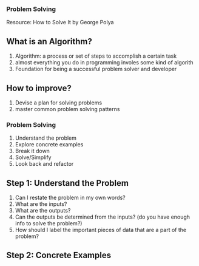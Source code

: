 ### Problem Solving

Resource: How to Solve It by George Polya

## What is an Algorithm?

1. Algorithm: a process or set of steps to accomplish a certain task
2. almost everything you do in programming involes some kind of algorith
3. Foundation for being a successful problem solver and developer

## How to improve?

1. Devise a plan for solving problems
2. master common problem solving patterns

### Problem Solving

1. Understand the problem
2. Explore concrete examples
3. Break it down
4. Solve/Simplify
5. Look back and refactor

## Step 1: Understand the Problem

1. Can I restate the problem in my own words?
2. What are the inputs?
3. What are the outputs?
4. Can the outputs be determined from the inputs? (do you have enough info to solve the problem?)
5. How should I label the important pieces of data that are a part of the problem?

## Step 2: Concrete Examples
